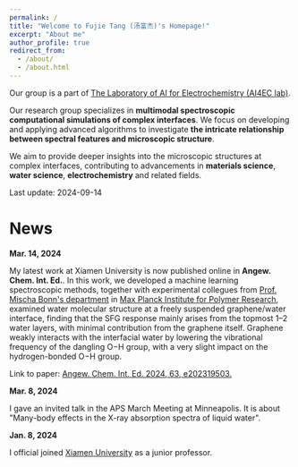 ```yaml
---
permalink: /
title: "Welcome to Fujie Tang (汤富杰)'s Homepage!"
excerpt: "About me"
author_profile: true
redirect_from: 
  - /about/
  - /about.html
---
```

Our group is a part of [The Laboratory of AI for Electrochemistry (AI4EC lab)](https://ai4ec.ikkem.com/). 

Our research group specializes in **multimodal spectroscopic computational simulations of complex interfaces**. We focus on developing and applying advanced algorithms to investigate **the intricate relationship between spectral features and microscopic structure**. 

We aim to provide deeper insights into the microscopic structures at complex interfaces, contributing to advancements in **materials science**, **water science**, **electrochemistry** and related fields.

Last update: 2024-09-14

News
======
**Mar. 14, 2024**

My latest work at Xiamen University is now published online in **Angew. Chem. Int. Ed.**. In this work, we developed a machine learning spectroscopic methods, together with experimental collegues from [Prof. Mischa Bonn's department](https://www.mpip-mainz.mpg.de/en/bonn) in [Max Planck Institute for Polymer Research](https://www.mpip-mainz.mpg.de/en/home), examined water molecular structure at a freely suspended graphene/water interface, finding that the SFG response mainly arises from the topmost 1–2 water layers, with minimal contribution from the graphene itself. Graphene weakly interacts with the interfacial water by lowering the vibrational frequency of the dangling O−H group, with a very slight impact on the hydrogen-bonded O−H group.

Link to paper: [Angew. Chem. Int. Ed. 2024, 63, e202319503.](https://doi.org/10.1002/anie.202319503)


**Mar. 8, 2024**

I gave an invited talk in the APS March Meeting at Minneapolis. It is about "Many-body effects in the X-ray absorption spectra of liquid water".


**Jan. 8, 2024**

I official joined [Xiamen University](https://www.xmu.edu.cn/) as a junior professor.


